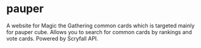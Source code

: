 # pauper
A website for Magic the Gathering common cards which is targeted mainly for pauper cube. 
Allows you to search for common cards by rankings and vote cards. Powered by Scryfall API.
